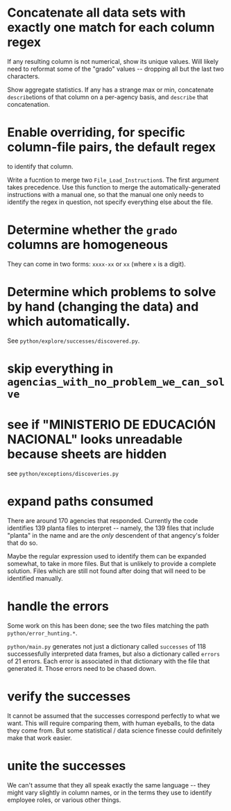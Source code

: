 # Concatenate all data sets with exactly one match for each column regex

If any resulting column is not numerical, show its unique values.
Will likely need to reformat some of the "grado" values --
dropping all but the last two characters.

Show aggregate statistics.
If any has a strange max or min,
concatenate `describe`tions of that column on a per-agency basis,
and `describe` that concatenation.


# Enable overriding, for specific column-file pairs, the default regex

to identify that column.

Write a fucntion to merge two `File_Load_Instruction`s.
The first argument takes precedence.
Use this function to merge the automatically-generated instructions
with a manual one, so that the manual one only needs to identify
the regex in question, not specify everything else about the file.

# Determine whether the `grado` columns are homogeneous

They can come in two forms: `xxxx-xx` or `xx` (where `x` is a digit).

# Determine which problems to solve by hand (changing the data) and which automatically.

See `python/explore/successes/discovered.py`.

# skip everything in `agencias_with_no_problem_we_can_solve`

# see if "MINISTERIO DE EDUCACIÓN NACIONAL" looks unreadable because sheets are hidden

see `python/exceptions/discoveries.py`

# expand paths consumed

There are around 170 agencies that responded.
Currently the code identifies 139 planta files to interpret --
namely, the 139 files that include "planta" in the name
and are the *only* descendent of that angency's folder that do so.

Maybe the regular expression used to identify them can be expanded somewhat,
to take in more files.
But that is unlikely to provide a complete solution.
Files which are still not found after doing that
will need to be identified manually.

# handle the errors

Some work on this has been done;
see the two files matching the path `python/error_hunting.*`.

`python/main.py` generates not just a dictionary called `successes`
of 118 successesfully interpreted data frames,
but also a dictionary called `errors` of 21 errors.
Each error is associated in that dictionary with the file that generated it.
Those errors need to be chased down.

# verify the successes

It cannot be assumed that the successes correspond perfectly
to what we want. This will require comparing them, with human eyeballs,
to the data they come from.
But some statistical / data science finesse
could definitely make that work easier.

# unite the successes

We can't assume that they all speak exactly the same language --
they might vary slightly in column names,
or in the terms they use to identify employee roles,
or various other things.
